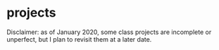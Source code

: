 # projects
Disclaimer: as of January 2020, some class projects are incomplete or unperfect, but I plan to revisit them at a later date.

